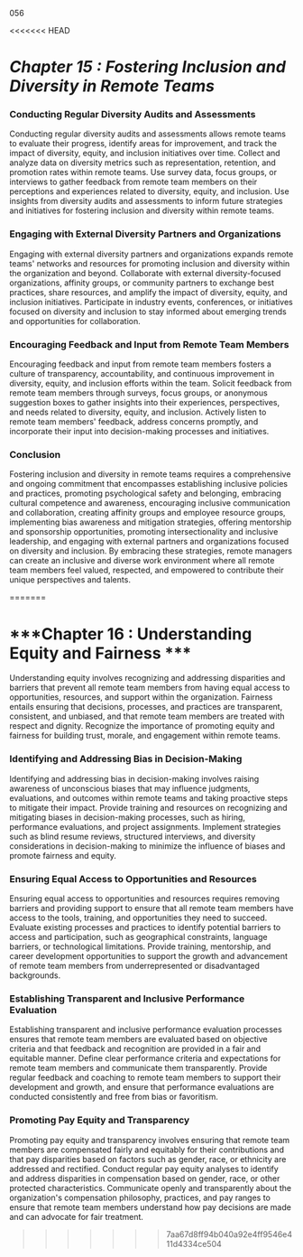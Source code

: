056

<<<<<<< HEAD


# ***Chapter 15 : Fostering Inclusion and Diversity in Remote Teams***



### **Conducting Regular Diversity Audits and Assessments**

Conducting regular diversity audits and assessments allows remote teams to evaluate their progress, identify areas for improvement, and track the impact of diversity, equity, and inclusion initiatives over time. Collect and analyze data on diversity metrics such as representation, retention, and promotion rates within remote teams. Use survey data, focus groups, or interviews to gather feedback from remote team members on their perceptions and experiences related to diversity, equity, and inclusion. Use insights from diversity audits and assessments to inform future strategies and initiatives for fostering inclusion and diversity within remote teams.

### **Engaging with External Diversity Partners and Organizations**

Engaging with external diversity partners and organizations expands remote teams' networks and resources for promoting inclusion and diversity within the organization and beyond. Collaborate with external diversity-focused organizations, affinity groups, or community partners to exchange best practices, share resources, and amplify the impact of diversity, equity, and inclusion initiatives. Participate in industry events, conferences, or initiatives focused on diversity and inclusion to stay informed about emerging trends and opportunities for collaboration.

### **Encouraging Feedback and Input from Remote Team Members**

Encouraging feedback and input from remote team members fosters a culture of transparency, accountability, and continuous improvement in diversity, equity, and inclusion efforts within the team. Solicit feedback from remote team members through surveys, focus groups, or anonymous suggestion boxes to gather insights into their experiences, perspectives, and needs related to diversity, equity, and inclusion. Actively listen to remote team members' feedback, address concerns promptly, and incorporate their input into decision-making processes and initiatives.

### **Conclusion**

Fostering inclusion and diversity in remote teams requires a comprehensive and ongoing commitment that encompasses establishing inclusive policies and practices, promoting psychological safety and belonging, embracing cultural competence and awareness, encouraging inclusive communication and collaboration, creating affinity groups and employee resource groups, implementing bias awareness and mitigation strategies, offering mentorship and sponsorship opportunities, promoting intersectionality and inclusive leadership, and engaging with external partners and organizations focused on diversity and inclusion. By embracing these strategies, remote managers can create an inclusive and diverse work environment where all remote team members feel valued, respected, and empowered to contribute their unique perspectives and talents.

=======
# ***Chapter 16 : Understanding Equity and Fairness ***

Understanding equity involves recognizing and addressing disparities and barriers that prevent all remote team members from having equal access to opportunities, resources, and support within the organization. Fairness entails ensuring that decisions, processes, and practices are transparent, consistent, and unbiased, and that remote team members are treated with respect and dignity. Recognize the importance of promoting equity and fairness for building trust, morale, and engagement within remote teams.

### **Identifying and Addressing Bias in Decision-Making**

Identifying and addressing bias in decision-making involves raising awareness of unconscious biases that may influence judgments, evaluations, and outcomes within remote teams and taking proactive steps to mitigate their impact. Provide training and resources on recognizing and mitigating biases in decision-making processes, such as hiring, performance evaluations, and project assignments. Implement strategies such as blind resume reviews, structured interviews, and diversity considerations in decision-making to minimize the influence of biases and promote fairness and equity.

### **Ensuring Equal Access to Opportunities and Resources**

Ensuring equal access to opportunities and resources requires removing barriers and providing support to ensure that all remote team members have access to the tools, training, and opportunities they need to succeed. Evaluate existing processes and practices to identify potential barriers to access and participation, such as geographical constraints, language barriers, or technological limitations. Provide training, mentorship, and career development opportunities to support the growth and advancement of remote team members from underrepresented or disadvantaged backgrounds.

### **Establishing Transparent and Inclusive Performance Evaluation**

Establishing transparent and inclusive performance evaluation processes ensures that remote team members are evaluated based on objective criteria and that feedback and recognition are provided in a fair and equitable manner. Define clear performance criteria and expectations for remote team members and communicate them transparently. Provide regular feedback and coaching to remote team members to support their development and growth, and ensure that performance evaluations are conducted consistently and free from bias or favoritism.

### **Promoting Pay Equity and Transparency**

Promoting pay equity and transparency involves ensuring that remote team members are compensated fairly and equitably for their contributions and that pay disparities based on factors such as gender, race, or ethnicity are addressed and rectified. Conduct regular pay equity analyses to identify and address disparities in compensation based on gender, race, or other protected characteristics. Communicate openly and transparently about the organization's compensation philosophy, practices, and pay ranges to ensure that remote team members understand how pay decisions are made and can advocate for fair treatment.
>>>>>>> 7aa67d8ff94b040a92e4ff9546e411d4334ce504
